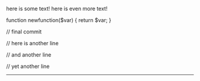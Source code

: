 here is some text!
here is even more text!

function newfunction($var) {
	return $var;
}


// final commit

// here is another line

// and another line

// yet another line

***************
